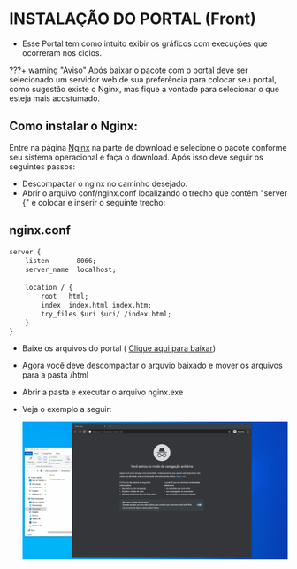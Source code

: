 # INSTALAÇÃO DO PORTAL (Front)

- Esse Portal tem como intuito exibir os gráficos com execuções que ocorreram nos ciclos.

???+ warning "Aviso"
    Após baixar o pacote com o portal deve ser selecionado um servidor web de sua preferência para colocar seu portal, como sugestão existe o Nginx, mas fique a vontade para selecionar o que esteja mais acostumado.

## Como instalar o Nginx:
Entre na página [Nginx](http://nginx.org/en/download.html) na parte de download e selecione o pacote conforme seu sistema operacional e faça o download.
Após isso deve seguir os seguintes passos:

- Descompactar o nginx no caminho desejado.
- Abrir o arquivo conf/nginx.conf localizando o trecho que contém "server {" e colocar e inserir o seguinte trecho:
## nginx.conf
    server {
        listen       8066;
        server_name  localhost;

        location / {
            root   html;
            index  index.html index.htm;
            try_files $uri $uri/ /index.html;
        }
    }
- Baixe os arquivos do portal  ( [Clique aqui para baixar](https://github.com/totvs/tir/raw/master/dashboard/servicelog-front.zip))
- Agora você deve descompactar o arquvio baixado e mover os arquivos para a pasta /html
- Abrir a pasta e executar o arquivo nginx.exe

- Veja o exemplo a seguir:

    ![](./gifs/instalacao.gif)


